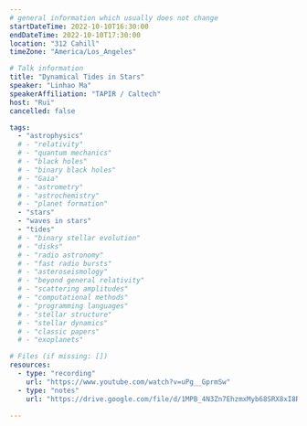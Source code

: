 ```yaml
---
# general information which usually does not change
startDateTime: 2022-10-10T16:30:00
endDateTime: 2022-10-10T17:30:00
location: "312 Cahill"
timeZone: "America/Los_Angeles"

# Talk information
title: "Dynamical Tides in Stars"
speaker: "Linhao Ma"
speakerAffiliation: "TAPIR / Caltech"
host: "Rui"
cancelled: false

tags:
  - "astrophysics"
  # - "relativity"
  # - "quantum mechanics"
  # - "black holes"
  # - "binary black holes"
  # - "Gaia"
  # - "astrometry"
  # - "astrochemistry"
  # - "planet formation"
  - "stars"
  - "waves in stars"
  - "tides"
  # - "binary stellar evolution"
  # - "disks"
  # - "radio astronomy"
  # - "fast radio bursts"
  # - "asteroseismology"
  # - "beyond general relativity"
  # - "scattering amplitudes"
  # - "computational methods"
  # - "programming languages"
  # - "stellar structure"
  # - "stellar dynamics"
  # - "classic papers"
  # - "exoplanets"

# Files (if missing: [])
resources:
  - type: "recording"
    url: "https://www.youtube.com/watch?v=uPg__GprmSw"
  - type: "notes"
    url: "https://drive.google.com/file/d/1MPB_4N3Zn7EhzmxMyb68SRX8xI8RCZhh/view?usp=drive_link"

---
```




